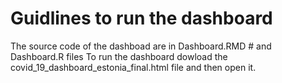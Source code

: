# Guidlines to run the dashboard
The source code of the dashboad are in Dashboard.RMD # and  Dashboard.R files
To run the dashboard dowload the covid_19_dashboard_estonia_final.html file and then open it.
